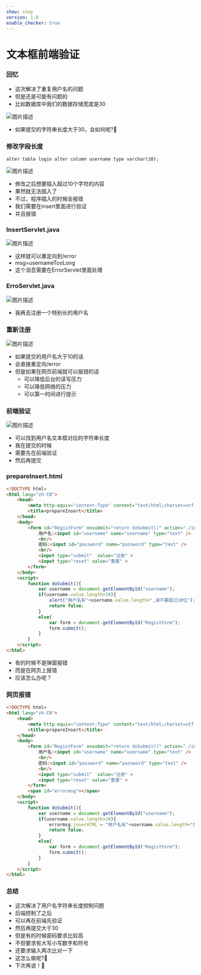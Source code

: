```yaml
---
show: step
version: 1.0
enable_checker: true
---
```


# 文本框前端验证

### 回忆
- 这次解决了重复用户名的问题
- 但是还是可能有问题的
- 比如数据库中我们的数据存储宽度是30

![图片描述](https://doc.shiyanlou.com/courses/uid1190679-20211130-1638244120503)

- 如果提交的字符串长度大于30，会如何呢?🤔

### 修改字段长度
```
alter table login alter column username type varchar(10);
```

![图片描述](https://doc.shiyanlou.com/courses/uid1190679-20211130-1638245155180)

- 修改之后想要插入超过10个字符的内容
- 果然就无法插入了
- 不过，程序插入的时候会报错
- 我们需要在insert里面进行验证
- 并且报错

### InsertServlet.java

![图片描述](https://doc.shiyanlou.com/courses/uid1190679-20211130-1638255752377)

- 这样就可以重定向到/error
- msg=usernameTooLong
- 这个消息需要在ErrorServlet里面处理

### ErroServlet.java

![图片描述](https://doc.shiyanlou.com/courses/uid1190679-20211130-1638255977300)

- 我再去注册一个特别长的用户名

### 重新注册

![图片描述](https://doc.shiyanlou.com/courses/uid1190679-20211130-1638257480923)

- 如果提交的用户名大于10的话
- 会直接重定向/error
- 但是如果在网页前端就可以报错的话
	- 可以降低后台的读写压力
	- 可以降低网络的压力
	- 可以第一时间进行提示

### 前端验证

![图片描述](https://doc.shiyanlou.com/courses/uid1190679-20211130-1638258343580)

- 可以找到用户名文本框对应的字符串长度
- 我在提交的时候
- 需要先在前端验证
- 然后再提交

### prepareInsert.html

```html
<!DOCTYPE html>
<html lang="zh-CN">
	<head>
		<meta http-equiv="content-Type" content="text/html;charset=utf-8"/>
		<title>prepareInsert</title>
	</head>
	<body>
		<form id="RegistForm" onsubmit="return doSubmit()" action="./insert" method="post">
			用户名:<input id="username" name="username" type="text" />
			<br/>
			密码:<input id="password" name="password" type="text" />
			<br/>
			<input type="submit"  value="注册" >
			<input type="reset" value="重置" >
		</form>
	</body>
	<script>
		function doSubmit(){
			var username = document.getElementById("username");
			if(username.value.length>10){
				alert("用户名有"+username.value.length+",请不要超过10位");
				return false;
			}
			else{
				var form = document.getElementById("RegistForm");
				form.submit();
			}
		}
	</script>
</html>
```

- 有的时候不是弹窗报错
- 而是在网页上报错
- 应该怎么办呢？

### 网页报错

```html
<!DOCTYPE html>
<html lang="zh-CN">
	<head>
		<meta http-equiv="content-Type" content="text/html;charset=utf-8"/>
		<title>prepareInsert</title>
	</head>
	<body>
		<form id="RegistForm" onsubmit="return doSubmit()" action="./insert" method="post">
			用户名:<input id="username" name="username" type="text" />
			<br/>
			密码:<input id="password" name="password" type="text" />
			<br/>
			<input type="submit"  value="注册" >
			<input type="reset" value="重置" >
		</form>
		<span id="errormsg"></span>
	</body>
	<script>
		function doSubmit(){
			var username = document.getElementById("username");
			if(username.value.length>10){
				errormsg.innerHTML = "用户名有"+username.value.length+"位,请不要超过10位";
				return false;
			}
			else{
				var form = document.getElementById("RegistForm");
				form.submit();
			}
		}
	</script>
</html>
```

### 总结
- 这次解决了用户名字符串长度控制问题
- 后端控制了之后
- 可以再在前端先验证
- 然后再提交大于30
- 但是有的时候密码要求比较高
- 不但要求有大写小写数字和符号
- 还要求输入两次比对一下
- 这怎么做呢?🤔
- 下次再说！👋